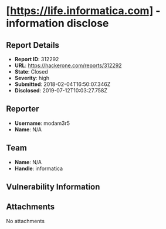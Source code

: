 # [https://life.informatica.com] - information disclose 

## Report Details
- **Report ID**: 312292
- **URL**: https://hackerone.com/reports/312292
- **State**: Closed
- **Severity**: high
- **Submitted**: 2018-02-04T16:50:07.346Z
- **Disclosed**: 2019-07-12T10:03:27.758Z

## Reporter
- **Username**: modam3r5
- **Name**: N/A

## Team
- **Name**: N/A
- **Handle**: informatica

## Vulnerability Information


## Attachments
No attachments

